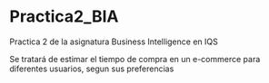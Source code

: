 # Practica2_BIA
Practica 2 de la asignatura Business Intelligence en IQS

Se tratará de estimar el tiempo de compra en un e-commerce para diferentes usuarios, segun sus preferencias